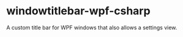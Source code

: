 windowtitlebar-wpf-csharp
=========================

A custom title bar for WPF windows that also allows a settings view.

